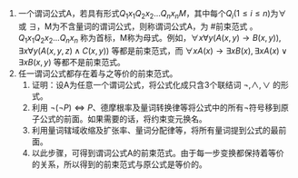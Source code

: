 1. 一个谓词公式A，若具有形式$Q_1x_1Q_2x_2...Q_nx_nM$，其中每个$Q_i(1\le i\le n)$为$\forall$ 或 $\exists$，M为不含量词的谓词公式，则称谓词公式A，为 #前束范式 。$Q_1x_1Q_2x_2...Q_nx_n$ 称为首标，M称为母式。例如，$\forall x\forall y(A(x,y)\to B(x,y)), \exists x\forall y(A(x,y,z)\land C(x,y))$ 等都是前束范式，而 $\forall xA(x)\to \exists xB(x), \exists xA(x)\lor \exists xB(x,y)$ 等都不是前束范式。
2. 任一谓词公式都存在着与之等价的前束范式。
   1. 证明：设A为任意一个谓词公式，将公式化成只含3个联结词 $\neg,\land,\lor$ 的形式。
   2. 利用 $\neg(\neg P)\Leftrightarrow P$、德摩根率及量词转换律等将公式中的所有$\neg$符号移到原子公式的前面。如果需要的话，将约束变元换名。
   3. 利用量词辖域收缩及扩张率、量词分配律等，将所有量词提到公式的最前面。
   4. 以此步骤，可得到谓词公式A的前束范式。由于每一步变换都保持着等价的关系，所以得到的前束范式与原公式是等价的。
